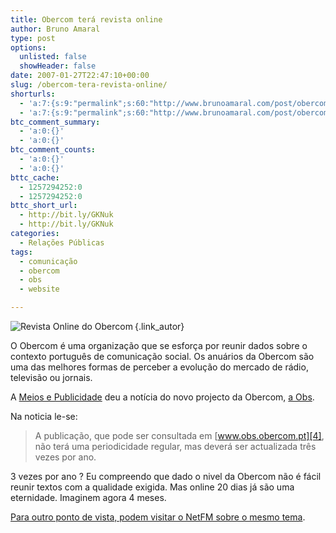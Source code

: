 ```yaml
---
title: Obercom terá revista online
author: Bruno Amaral
type: post
options:
  unlisted: false
  showHeader: false
date: 2007-01-27T22:47:10+00:00
slug: /obercom-tera-revista-online/
shorturls:
  - 'a:7:{s:9:"permalink";s:60:"http://www.brunoamaral.com/post/obercom-tera-revista-online/";s:7:"tinyurl";s:25:"http://tinyurl.com/dhyxp6";s:4:"isgd";s:17:"http://is.gd/pDcd";s:5:"bitly";s:20:"http://bit.ly/17XeGY";s:5:"snipr";s:22:"http://snipr.com/eunbv";s:5:"snurl";s:22:"http://snurl.com/eunbv";s:7:"snipurl";s:24:"http://snipurl.com/eunbv";}'
  - 'a:7:{s:9:"permalink";s:60:"http://www.brunoamaral.com/post/obercom-tera-revista-online/";s:7:"tinyurl";s:25:"http://tinyurl.com/dhyxp6";s:4:"isgd";s:17:"http://is.gd/pDcd";s:5:"bitly";s:20:"http://bit.ly/17XeGY";s:5:"snipr";s:22:"http://snipr.com/eunbv";s:5:"snurl";s:22:"http://snurl.com/eunbv";s:7:"snipurl";s:24:"http://snipurl.com/eunbv";}'
btc_comment_summary:
  - 'a:0:{}'
  - 'a:0:{}'
btc_comment_counts:
  - 'a:0:{}'
  - 'a:0:{}'
bttc_cache:
  - 1257294252:0
  - 1257294252:0
bttc_short_url:
  - http://bit.ly/GKNuk
  - http://bit.ly/GKNuk
categories:
  - Relações Públicas
tags:
  - comunicação
  - obercom
  - obs
  - website

---
```

[<img src="/wp-content/uploads/2007/01/obs1.thumbnail.jpg" alt="Revista Online do Obercom" align="left" />][1]<span class="titulo_normal"></span>[][2]{.link_autor}

O Obercom é uma organização que se esforça por reunir dados sobre o contexto português de comunicação social. Os anuários da Obercom são uma das melhores formas de perceber a evolução do mercado de rádio, televisão ou jornais.

A [Meios e Publicidade][3] deu a notícia do novo projecto da Obercom, [a Obs][1].

Na noticia le-se:

> A publicação, que pode ser consultada em [www.obs.obercom.pt][4], não terá uma periodicidade regular, mas deverá ser actualizada três vezes por ano.

3 vezes por ano ? Eu compreendo que dado o nivel da Obercom não é fácil reunir textos com a qualidade exigida. Mas online 20 dias já são uma eternidade. Imaginem agora 4 meses.

[Para outro ponto de vista, podem visitar o NetFM sobre o mesmo tema][5].

 [1]: http://obs.obercom.pt/index.php/obs
 [2]: mailto:hreal@meiosepublicidade.workmedia.pt
 [3]: http://www.meiosepublicidade.pt/
 [4]: http://www.obs.obercom.pt
 [5]: http://netfm.blogspot.com/2007/01/obs-revista-digital-do-obercom.html